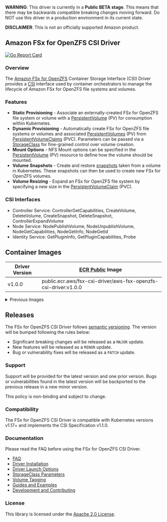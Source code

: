 **WARNING**: This driver is currently in a **Public BETA stage**. This means that there may be backwards compatible breaking changes moving forward. Do NOT use this driver in a production environment in its current state.

**DISCLAIMER**: This is not an officially supported Amazon product.

## Amazon FSx for OpenZFS CSI Driver
[![Go Report Card](https://goreportcard.com/badge/github.com/kubernetes-sigs/aws-fsx-openzfs-csi-driver)](https://goreportcard.com/report/github.com/kubernetes-sigs/aws-fsx-openzfs-csi-driver)

### Overview
The [Amazon FSx for OpenZFS](https://aws.amazon.com/fsx/openzfs/) Container Storage Interface (CSI) Driver provides a [CSI](https://github.com/container-storage-interface/spec/blob/master/spec.md) interface used by container orchestrators to manage the lifecycle of Amazon FSx for OpenZFS file systems and volumes.

### Features
* **Static Provisioning** - Associate an externally-created FSx for OpenZFS file system or volume with a [PersistentVolume](https://kubernetes.io/docs/concepts/storage/persistent-volumes/) (PV) for consumption within Kubernetes.
* **Dynamic Provisioning** - Automatically create FSx for OpenZFS file systems or volumes and associated [PersistentVolumes](https://kubernetes.io/docs/concepts/storage/persistent-volumes/) (PV) from [PersistentVolumeClaims](https://kubernetes.io/docs/concepts/storage/persistent-volumes/#dynamic) (PVC). Parameters can be passed via a [StorageClass](https://kubernetes.io/docs/concepts/storage/storage-classes/#the-storageclass-resource) for fine-grained control over volume creation.
* **Mount Options** - NFS Mount options can be specified in the [PersistentVolume](https://kubernetes.io/docs/concepts/storage/persistent-volumes/) (PV) resource to define how the volume should be mounted.
* **Volume Snapshots** - Create and restore [snapshots](https://kubernetes.io/docs/concepts/storage/volume-snapshots/) taken from a volume in Kubernetes. These snapshots can then be used to create new FSx for OpenZFS volumes.
* **Volume Resizing** - Expand an FSx for OpenZFS file system by specifying a new size in the [PersistentVolumeClaim](https://kubernetes.io/docs/concepts/storage/persistent-volumes/#expanding-persistent-volumes-claims) (PVC).

### CSI Interfaces
* Controller Service: ControllerGetCapabilities, CreateVolume, DeleteVolume, CreateSnapshot, DeleteSnapshot, ControllerExpandVolume
* Node Service: NodePublishVolume, NodeUnpublishVolume, NodeGetCapabilities, NodeGetInfo, NodeGetId
* Identity Service: GetPluginInfo, GetPluginCapabilities, Probe

## Container Images

| Driver Version | [ECR Public](https://gallery.ecr.aws/fsx-csi-driver/aws-fsx-openzfs-csi-driver) Image |
|----------------|---------------------------------------------------------------------------------------|
| v1.0.0         | public.ecr.aws/fsx-csi-driver/aws-fsx-openzfs-csi-driver:v1.0.0                       |   

<details>
<summary>Previous Images</summary>

| Driver Version | [ECR Public](https://gallery.ecr.aws/fsx-csi-driver/aws-fsx-openzfs-csi-driver) Image |
|----------------|---------------------------------------------------------------------------------------|
| v0.1.0 (Beta)  | public.ecr.aws/fsx-csi-driver/aws-fsx-openzfs-csi-driver:v0.1.0                       | 
</details>

## Releases

The FSx for OpenZFS CSI Driver follows [semantic versioning](https://semver.org/). The version will be bumped following the rules below:

* Significant breaking changes will be released as a `MAJOR` update.
* New features will be released as a `MINOR` update.
* Bug or vulnerability fixes will be released as a `PATCH` update.

### Support

Support will be provided for the latest version and one prior version. Bugs or vulnerabilities found in the latest version will be backported to the previous release in a new minor version.

This policy is non-binding and subject to change.

### Compatibility

The FSx for OpenZFS CSI Driver is compatible with Kubernetes versions v1.17+ and implements the CSI Specification v1.1.0.

### Documentation
Please read the FAQ before using the FSx for OpenZFS CSI Driver.
* [FAQ](docs/FAQ.md)
* [Driver Installation](docs/install.md)
* [Driver Launch Options](docs/options.md)
* [StorageClass Parameters](docs/parameters.md)
* [Volume Tagging](docs/tagging.md)
* [Guides and Examples](/examples/kubernetes)
* [Development and Contributing](CONTRIBUTING.md)

### License
This library is licensed under the [Apache 2.0 License](LICENSE).
